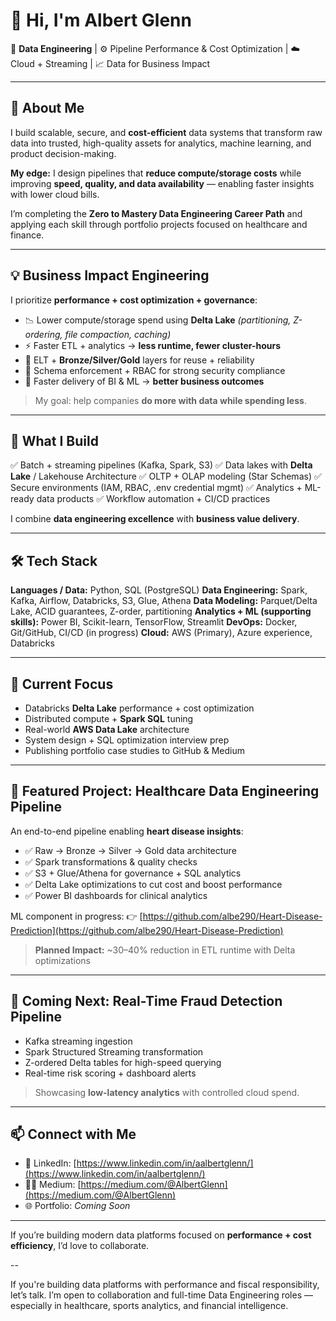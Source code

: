 # 👋 Hi, I'm Albert Glenn

💾 **Data Engineering** | ⚙️ Pipeline Performance & Cost Optimization | ☁️ Cloud + Streaming | 📈 Data for Business Impact

---

## 🚀 About Me

I build scalable, secure, and **cost-efficient** data systems that transform raw data into trusted, high-quality assets for analytics, machine learning, and product decision-making.

**My edge:**
I design pipelines that **reduce compute/storage costs** while improving **speed, quality, and data availability** — enabling faster insights with lower cloud bills.

I’m completing the **Zero to Mastery Data Engineering Career Path** and applying each skill through portfolio projects focused on healthcare and finance.

---

## 💡 Business Impact Engineering

I prioritize **performance + cost optimization + governance**:

* 📉 Lower compute/storage spend using **Delta Lake**
  *(partitioning, Z-ordering, file compaction, caching)*
* ⚡ Faster ETL + analytics → **less runtime, fewer cluster-hours**
* 🔁 ELT + **Bronze/Silver/Gold** layers for reuse + reliability
* 🔐 Schema enforcement + RBAC for strong security compliance
* 🚀 Faster delivery of BI & ML → **better business outcomes**

> My goal: help companies **do more with data while spending less**.

---

## 🧱 What I Build

✅ Batch + streaming pipelines (Kafka, Spark, S3)
✅ Data lakes with **Delta Lake** / Lakehouse Architecture
✅ OLTP + OLAP modeling (Star Schemas)
✅ Secure environments (IAM, RBAC, .env credential mgmt)
✅ Analytics + ML-ready data products
✅ Workflow automation + CI/CD practices

I combine **data engineering excellence** with **business value delivery**.

---

## 🛠️ Tech Stack

**Languages / Data:** Python, SQL (PostgreSQL)
**Data Engineering:** Spark, Kafka, Airflow, Databricks, S3, Glue, Athena
**Data Modeling:** Parquet/Delta Lake, ACID guarantees, Z-order, partitioning
**Analytics + ML (supporting skills):** Power BI, Scikit-learn, TensorFlow, Streamlit
**DevOps:** Docker, Git/GitHub, CI/CD (in progress)
**Cloud:** AWS (Primary), Azure experience, Databricks

---

## 🎯 Current Focus

* Databricks **Delta Lake** performance + cost optimization
* Distributed compute + **Spark SQL** tuning
* Real-world **AWS Data Lake** architecture
* System design + SQL optimization interview prep
* Publishing portfolio case studies to GitHub & Medium

---

## 📌 Featured Project: Healthcare Data Engineering Pipeline

An end-to-end pipeline enabling **heart disease insights**:

* ✅ Raw → Bronze → Silver → Gold data architecture
* ✅ Spark transformations & quality checks
* ✅ S3 + Glue/Athena for governance + SQL analytics
* ✅ Delta Lake optimizations to cut cost and boost performance
* ✅ Power BI dashboards for clinical analytics

ML component in progress:
👉 [https://github.com/albe290/Heart-Disease-Prediction](https://github.com/albe290/Heart-Disease-Prediction)

> **Planned Impact:** ~30–40% reduction in ETL runtime with Delta optimizations

---

## 🔄 Coming Next: Real-Time Fraud Detection Pipeline

* Kafka streaming ingestion
* Spark Structured Streaming transformation
* Z-ordered Delta tables for high-speed querying
* Real-time risk scoring + dashboard alerts

> Showcasing **low-latency analytics** with controlled cloud spend.

---

## 📫 Connect with Me

* 💼 LinkedIn: [https://www.linkedin.com/in/aalbertglenn/](https://www.linkedin.com/in/aalbertglenn/)
* ✍🏽 Medium: [https://medium.com/@AlbertGlenn](https://medium.com/@AlbertGlenn)
* 🌐 Portfolio: *Coming Soon*

---

If you’re building modern data platforms focused on **performance + cost efficiency**, I’d love to collaborate.

--


If you're building data platforms with performance and fiscal responsibility, let’s talk.
I’m open to collaboration and full-time Data Engineering roles — especially in healthcare, sports analytics, and financial intelligence.





